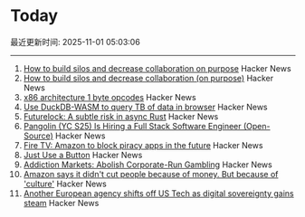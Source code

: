 # Today

最近更新时间: 2025-11-01 05:03:06

--- 
1. [How to build silos and decrease collaboration on purpose](https://www.rubick.com/how-to-build-silos-and-decrease-collaboration/) Hacker News
2. [How to build silos and decrease collaboration (on purpose)](https://www.rubick.com/how-to-build-silos-and-decrease-collaboration/) Hacker News
3. [x86 architecture 1 byte opcodes](https://www.sandpile.org/x86/opc_1.htm) Hacker News
4. [Use DuckDB-WASM to query TB of data in browser](https://lil.law.harvard.edu/blog/2025/10/24/rethinking-data-discovery-for-libraries-and-digital-humanities/) Hacker News
5. [Futurelock: A subtle risk in async Rust](https://rfd.shared.oxide.computer/rfd/0609) Hacker News
6. [Pangolin (YC S25) Is Hiring a Full Stack Software Engineer (Open-Source)](https://docs.pangolin.net/careers/software-engineer-full-stack) Hacker News
7. [Fire TV: Amazon to block piracy apps in the future](https://www.heise.de/en/news/Fire-TV-Amazon-to-block-piracy-apps-in-the-future-10964878.html) Hacker News
8. [Just Use a Button](https://gomakethings.com/just-use-a-button/) Hacker News
9. [Addiction Markets: Abolish Corporate-Run Gambling](https://www.thebignewsletter.com/p/addiction-markets-abolish-corporate) Hacker News
10. [Amazon says it didn't cut people because of money. But because of 'culture'](https://www.cnn.com/2025/10/30/tech/amazon-layoffs-andy-jassy-ai-culture) Hacker News
11. [Another European agency shifts off US Tech as digital sovereignty gains steam](https://www.zdnet.com/article/another-european-agency-ditches-big-tech-as-digital-sovereignty-movement-gains-steam/) Hacker News

